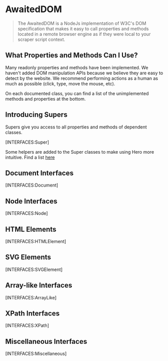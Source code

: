 # AwaitedDOM

> The AwaitedDOM is a NodeJs implementation of W3C's DOM specification that makes it easy to call properties and methods located in a remote browser engine as if they were local to your scraper script context.

## What Properties and Methods Can I Use?

Many readonly properties and methods have been implemented. We haven't added DOM manipulation APIs because we believe they are easy to detect by the website. We recommend performing actions as a human as much as possible (click, type, move the mouse, etc).

On each documented class, you can find a list of the unimplemented methods and properties at the bottom.

## Introducing Supers

Supers give you access to all properties and methods of dependent classes.

[INTERFACES:Super]

Some helpers are added to the Super classes to make using Hero more intuitive. Find a list [here](/docs/hero/basic-client/dom-extenders)

## Document Interfaces

[INTERFACES:Document]

## Node Interfaces

[INTERFACES:Node]

## HTML Elements

[INTERFACES:HTMLElement]

## SVG Elements

[INTERFACES:SVGElement]

## Array-like Interfaces

[INTERFACES:ArrayLike]

## XPath Interfaces

[INTERFACES:XPath]

## Miscellaneous Interfaces

[INTERFACES:Miscellaneous]
